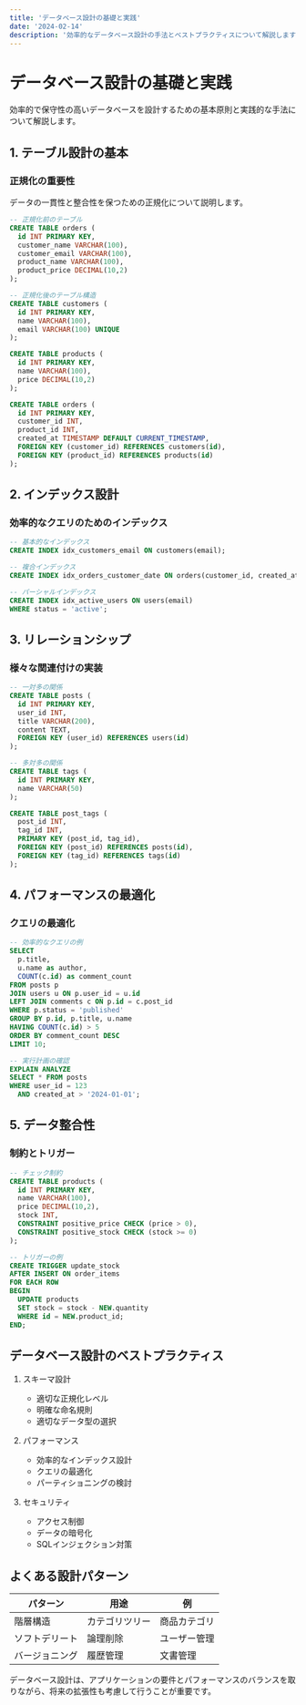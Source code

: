 ```yaml
---
title: 'データベース設計の基礎と実践'
date: '2024-02-14'
description: '効率的なデータベース設計の手法とベストプラクティスについて解説します'
---
```


# データベース設計の基礎と実践

効率的で保守性の高いデータベースを設計するための基本原則と実践的な手法について解説します。

## 1. テーブル設計の基本

### 正規化の重要性

データの一貫性と整合性を保つための正規化について説明します。

```sql
-- 正規化前のテーブル
CREATE TABLE orders (
  id INT PRIMARY KEY,
  customer_name VARCHAR(100),
  customer_email VARCHAR(100),
  product_name VARCHAR(100),
  product_price DECIMAL(10,2)
);

-- 正規化後のテーブル構造
CREATE TABLE customers (
  id INT PRIMARY KEY,
  name VARCHAR(100),
  email VARCHAR(100) UNIQUE
);

CREATE TABLE products (
  id INT PRIMARY KEY,
  name VARCHAR(100),
  price DECIMAL(10,2)
);

CREATE TABLE orders (
  id INT PRIMARY KEY,
  customer_id INT,
  product_id INT,
  created_at TIMESTAMP DEFAULT CURRENT_TIMESTAMP,
  FOREIGN KEY (customer_id) REFERENCES customers(id),
  FOREIGN KEY (product_id) REFERENCES products(id)
);
```

## 2. インデックス設計

### 効率的なクエリのためのインデックス

```sql
-- 基本的なインデックス
CREATE INDEX idx_customers_email ON customers(email);

-- 複合インデックス
CREATE INDEX idx_orders_customer_date ON orders(customer_id, created_at);

-- パーシャルインデックス
CREATE INDEX idx_active_users ON users(email)
WHERE status = 'active';
```

## 3. リレーションシップ

### 様々な関連付けの実装

```sql
-- 一対多の関係
CREATE TABLE posts (
  id INT PRIMARY KEY,
  user_id INT,
  title VARCHAR(200),
  content TEXT,
  FOREIGN KEY (user_id) REFERENCES users(id)
);

-- 多対多の関係
CREATE TABLE tags (
  id INT PRIMARY KEY,
  name VARCHAR(50)
);

CREATE TABLE post_tags (
  post_id INT,
  tag_id INT,
  PRIMARY KEY (post_id, tag_id),
  FOREIGN KEY (post_id) REFERENCES posts(id),
  FOREIGN KEY (tag_id) REFERENCES tags(id)
);
```

## 4. パフォーマンスの最適化

### クエリの最適化

```sql
-- 効率的なクエリの例
SELECT
  p.title,
  u.name as author,
  COUNT(c.id) as comment_count
FROM posts p
JOIN users u ON p.user_id = u.id
LEFT JOIN comments c ON p.id = c.post_id
WHERE p.status = 'published'
GROUP BY p.id, p.title, u.name
HAVING COUNT(c.id) > 5
ORDER BY comment_count DESC
LIMIT 10;

-- 実行計画の確認
EXPLAIN ANALYZE
SELECT * FROM posts
WHERE user_id = 123
  AND created_at > '2024-01-01';
```

## 5. データ整合性

### 制約とトリガー

```sql
-- チェック制約
CREATE TABLE products (
  id INT PRIMARY KEY,
  name VARCHAR(100),
  price DECIMAL(10,2),
  stock INT,
  CONSTRAINT positive_price CHECK (price > 0),
  CONSTRAINT positive_stock CHECK (stock >= 0)
);

-- トリガーの例
CREATE TRIGGER update_stock
AFTER INSERT ON order_items
FOR EACH ROW
BEGIN
  UPDATE products
  SET stock = stock - NEW.quantity
  WHERE id = NEW.product_id;
END;
```

## データベース設計のベストプラクティス

1. スキーマ設計

   - 適切な正規化レベル
   - 明確な命名規則
   - 適切なデータ型の選択

2. パフォーマンス

   - 効率的なインデックス設計
   - クエリの最適化
   - パーティショニングの検討

3. セキュリティ
   - アクセス制御
   - データの暗号化
   - SQLインジェクション対策

## よくある設計パターン

| パターン       | 用途           | 例           |
| -------------- | -------------- | ------------ |
| 階層構造       | カテゴリツリー | 商品カテゴリ |
| ソフトデリート | 論理削除       | ユーザー管理 |
| バージョニング | 履歴管理       | 文書管理     |

データベース設計は、アプリケーションの要件とパフォーマンスのバランスを取りながら、将来の拡張性も考慮して行うことが重要です。
